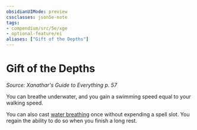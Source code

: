 ```yaml
---
obsidianUIMode: preview
cssclasses: json5e-note
tags:
- compendium/src/5e/xge
- optional-feature/ei
aliases: ["Gift of the Depths"]
---
```

# Gift of the Depths
*Source: Xanathar's Guide to Everything p. 57* 

You can breathe underwater, and you gain a swimming speed equal to your walking speed.

You can also cast [water breathing](../../spells/water-breathing.md#) once without expending a spell slot. You regain the ability to do so when you finish a long rest.